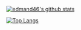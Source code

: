 [![edmand46's github stats](https://github-readme-stats.vercel.app/api?username=edmand46&theme=default&show_icons=true&count_private=true&include_all_commits=true&custom_title=edmand46%20statistics)](https://github.com/edmand46)

[![Top Langs](https://github-readme-stats.vercel.app/api/top-langs/?username=edmand46&layout=compact&theme=default&hide=cmake,makefile)](https://github.com/edmand46)
